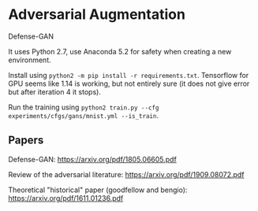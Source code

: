 # Adversarial Augmentation

Defense-GAN

It uses Python 2.7, use Anaconda 5.2 for safety when creating a new environment. 

Install using `python2 -m pip install -r requirements.txt`. Tensorflow for GPU seems like 1.14 is working, but not entirely sure (it does not give error but after iteration 4 it stops).

Run the training using `python2 train.py --cfg experiments/cfgs/gans/mnist.yml --is_train`.


## Papers

Defense-GAN:  https://arxiv.org/pdf/1805.06605.pdf

Review of the adversarial literature: https://arxiv.org/pdf/1909.08072.pdf

Theoretical "historical" paper (goodfellow and bengio): https://arxiv.org/pdf/1611.01236.pdf
